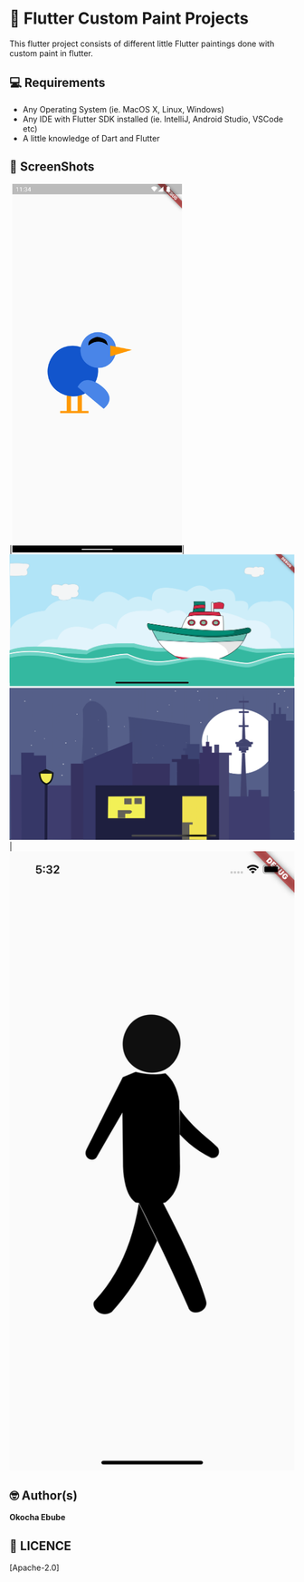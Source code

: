 # 🏡 Flutter Custom Paint Projects

This flutter project consists of different little Flutter paintings done with custom paint in flutter.

## 💻 Requirements
* Any Operating System (ie. MacOS X, Linux, Windows)
* Any IDE with Flutter SDK installed (ie. IntelliJ, Android Studio, VSCode etc)
* A little knowledge of Dart and Flutter



## 📸 ScreenShots
|<img src="ss/bird.png" width="300">|<img src="ss/ship_sea.png" width="800">
<img src="ss/night_city_stars.png" width="800">|<img src="ss/stick_man.png" width="800">


## 🤓 Author(s)
**Okocha Ebube**



## 🔖 LICENCE
[Apache-2.0]